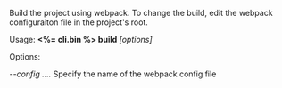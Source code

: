 Build the project using webpack. To change the build, edit the webpack
configuraiton file in the project's root.

Usage: **<%= cli.bin %> build** *[options]*

Options:

  *--config*    *....* Specify the name of the webpack config file
